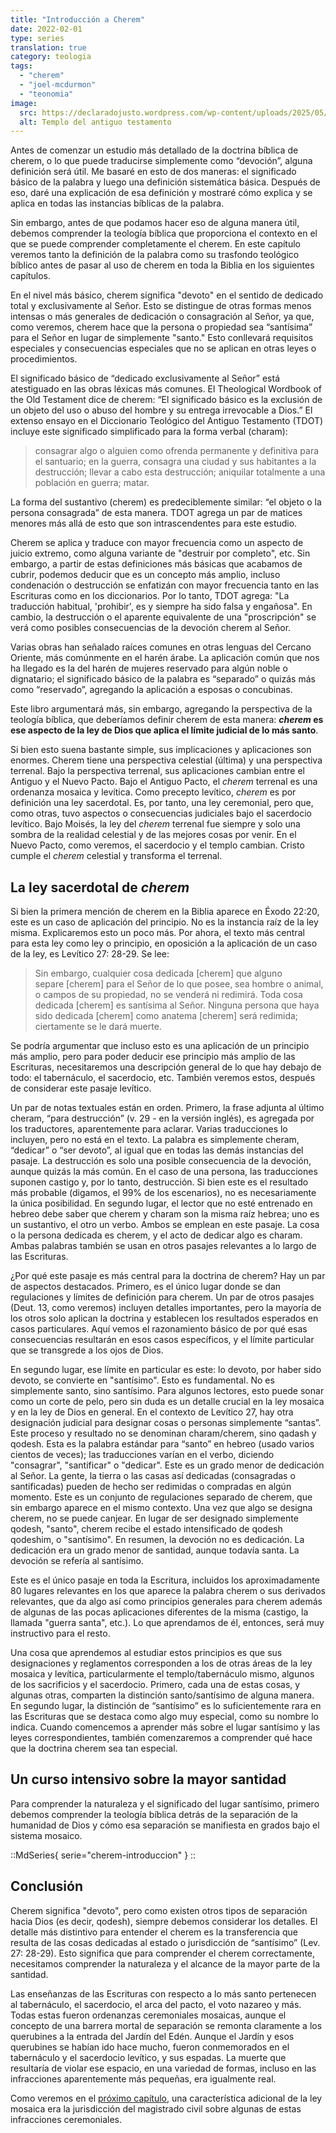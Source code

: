 ```yaml
---
title: "Introducción a Cherem"
date: 2022-02-01
type: series
translation: true
category: teologia
tags:
  - "cherem"
  - "joel-mcdurmon"
  - "teonomia"
image:
  src: https://declaradojusto.wordpress.com/wp-content/uploads/2025/05/cherem-prescencia-dios-templo.png
  alt: Templo del antiguo testamento
---
```


Antes de comenzar un estudio más detallado de la doctrina bíblica de cherem, o lo que puede traducirse simplemente como “devoción”, alguna definición será útil. Me basaré en esto de dos maneras: el significado básico de la palabra y luego una definición sistemática básica. Después de eso, daré una explicación de esa definición y mostraré cómo explica y se aplica en todas las instancias bíblicas de la palabra.

Sin embargo, antes de que podamos hacer eso de alguna manera útil, debemos comprender la teología bíblica que proporciona el contexto en el que se puede comprender completamente el cherem. En este capítulo veremos tanto la definición de la palabra como su trasfondo teológico bíblico antes de pasar al uso de cherem en toda la Biblia en los siguientes capítulos.

En el nivel más básico, cherem significa "devoto" en el sentido de dedicado total y exclusivamente al Señor. Esto se distingue de otras formas menos intensas o más generales de dedicación o consagración al Señor, ya que, como veremos, cherem hace que la persona o propiedad sea “santísima” para el Señor en lugar de simplemente "santo." Esto conllevará requisitos especiales y consecuencias especiales que no se aplican en otras leyes o procedimientos.

El significado básico de “dedicado exclusivamente al Señor” está atestiguado en las obras léxicas más comunes. El Theological Wordbook of the Old Testament dice de cherem: “El significado básico es la exclusión de un objeto del uso o abuso del hombre y su entrega irrevocable a Dios.” El extenso ensayo en el Diccionario Teológico del Antiguo Testamento (TDOT) incluye este significado simplificado para la forma verbal (charam):

> consagrar algo o alguien como ofrenda permanente y definitiva para el santuario; en la guerra, consagra una ciudad y sus habitantes a la destrucción; llevar a cabo esta destrucción; aniquilar totalmente a una población en guerra; matar.

La forma del sustantivo (cherem) es predeciblemente similar: “el objeto o la persona consagrada” de esta manera. TDOT agrega un par de matices menores más allá de esto que son intrascendentes para este estudio.

Cherem se aplica y traduce con mayor frecuencia como un aspecto de juicio extremo, como alguna variante de "destruir por completo", etc. Sin embargo, a partir de estas definiciones más básicas que acabamos de cubrir, podemos deducir que es un concepto más amplio, incluso condenación o destrucción se enfatizán con mayor frecuencia tanto en las Escrituras como en los diccionarios. Por lo tanto, TDOT agrega: "La traducción habitual, 'prohibir', es y siempre ha sido falsa y engañosa". En cambio, la destrucción o el aparente equivalente de una "proscripción" se verá como posibles consecuencias de la devoción cherem al Señor.

Varias obras han señalado raíces comunes en otras lenguas del Cercano Oriente, más comúnmente en el harén árabe. La aplicación común que nos ha llegado es la del harén de mujeres reservado para algún noble o dignatario; el significado básico de la palabra es “separado” o quizás más como “reservado”, agregando la aplicación a esposas o concubinas.

Este libro argumentará más, sin embargo, agregando la perspectiva de la teología bíblica, que deberíamos definir cherem de esta manera: **_cherem_ es ese aspecto de la ley de Dios que aplica el límite judicial de lo más santo**.

Si bien esto suena bastante simple, sus implicaciones y aplicaciones son enormes. Cherem tiene una perspectiva celestial (última) y una perspectiva terrenal. Bajo la perspectiva terrenal, sus aplicaciones cambian entre el Antiguo y el Nuevo Pacto. Bajo el Antiguo Pacto, el _cherem_ terrenal es una ordenanza mosaica y levítica. Como precepto levítico, _cherem_ es por definición una ley sacerdotal. Es, por tanto, una ley ceremonial, pero que, como otras, tuvo aspectos o consecuencias judiciales bajo el sacerdocio levítico. Bajo Moisés, la ley del _cherem_ terrenal fue siempre y solo una sombra de la realidad celestial y de las mejores cosas por venir. En el Nuevo Pacto, como veremos, el sacerdocio y el templo cambian. Cristo cumple el _cherem_ celestial y transforma el terrenal.

## La ley sacerdotal de _cherem_

Si bien la primera mención de cherem en la Biblia aparece en Éxodo 22:20, este es un caso de aplicación del principio. No es la instancia raíz de la ley misma. Explicaremos esto un poco más. Por ahora, el texto más central para esta ley como ley o principio, en oposición a la aplicación de un caso de la ley, es Levítico 27: 28-29. Se lee:

> Sin embargo, cualquier cosa dedicada \[cherem\] que alguno separe \[cherem\] para el Señor de lo que posee, sea hombre o animal, o campos de su propiedad, no se venderá ni redimirá. Toda cosa dedicada \[cherem\] es santísima al Señor. Ninguna persona que haya sido dedicada \[cherem\] como anatema \[cherem\] será redimida; ciertamente se le dará muerte.

Se podría argumentar que incluso esto es una aplicación de un principio más amplio, pero para poder deducir ese principio más amplio de las Escrituras, necesitaremos una descripción general de lo que hay debajo de todo: el tabernáculo, el sacerdocio, etc. También veremos estos, después de considerar este pasaje levítico.

Un par de notas textuales están en orden. Primero, la frase adjunta al último cheram, “para destrucción” (v. 29 - en la versión inglés), es agregada por los traductores, aparentemente para aclarar. Varias traducciones lo incluyen, pero no está en el texto. La palabra es simplemente cheram, “dedicar” o “ser devoto”, al igual que en todas las demás instancias del pasaje. La destrucción es solo una posible consecuencia de la devoción, aunque quizás la más común. En el caso de una persona, las traducciones suponen castigo y, por lo tanto, destrucción. Si bien este es el resultado más probable (digamos, el 99% de los escenarios), no es necesariamente la única posibilidad. En segundo lugar, el lector que no esté entrenado en hebreo debe saber que cherem y charam son la misma raíz hebrea; uno es un sustantivo, el otro un verbo. Ambos se emplean en este pasaje. La cosa o la persona dedicada es cherem, y el acto de dedicar algo es charam. Ambas palabras también se usan en otros pasajes relevantes a lo largo de las Escrituras.

¿Por qué este pasaje es más central para la doctrina de cherem? Hay un par de aspectos destacados. Primero, es el único lugar donde se dan regulaciones y límites de definición para cherem. Un par de otros pasajes (Deut. 13, como veremos) incluyen detalles importantes, pero la mayoría de los otros solo aplican la doctrina y establecen los resultados esperados en casos particulares. Aquí vemos el razonamiento básico de por qué esas consecuencias resultarán en esos casos específicos, y el límite particular que se transgrede a los ojos de Dios.

En segundo lugar, ese límite en particular es este: lo devoto, por haber sido devoto, se convierte en "santísimo". Esto es fundamental. No es simplemente santo, sino santísimo. Para algunos lectores, esto puede sonar como un corte de pelo, pero sin duda es un detalle crucial en la ley mosaica y en la ley de Dios en general. En el contexto de Levítico 27, hay otra designación judicial para designar cosas o personas simplemente “santas”. Este proceso y resultado no se denominan charam/cherem, sino qadash y qodesh. Esta es la palabra estándar para “santo” en hebreo (usado varios cientos de veces); las traducciones varían en el verbo, diciendo "consagrar", "santificar" o "dedicar". Este es un grado menor de dedicación al Señor. La gente, la tierra o las casas así dedicadas (consagradas o santificadas) pueden de hecho ser redimidas o compradas en algún momento. Este es un conjunto de regulaciones separado de cherem, que sin embargo aparece en el mismo contexto. Una vez que algo se designa cherem, no se puede canjear. En lugar de ser designado simplemente qodesh, "santo", cherem recibe el estado intensificado de qodesh qodeshim, o "santísimo". En resumen, la devoción no es dedicación. La dedicación era un grado menor de santidad, aunque todavía santa. La devoción se refería al santísimo.

Este es el único pasaje en toda la Escritura, incluidos los aproximadamente 80 lugares relevantes en los que aparece la palabra cherem o sus derivados relevantes, que da algo así como principios generales para cherem además de algunas de las pocas aplicaciones diferentes de la misma (castigo, la llamada "guerra santa", etc.). Lo que aprendamos de él, entonces, será muy instructivo para el resto.

Una cosa que aprendemos al estudiar estos principios es que sus designaciones y reglamentos corresponden a los de otras áreas de la ley mosaica y levítica, particularmente el templo/tabernáculo mismo, algunos de los sacrificios y el sacerdocio. Primero, cada una de estas cosas, y algunas otras, comparten la distinción santo/santísimo de alguna manera. En segundo lugar, la distinción de “santísimo” es lo suficientemente rara en las Escrituras que se destaca como algo muy especial, como su nombre lo indica. Cuando comencemos a aprender más sobre el lugar santísimo y las leyes correspondientes, también comenzaremos a comprender qué hace que la doctrina cherem sea tan especial.

## Un curso intensivo sobre la mayor santidad

Para comprender la naturaleza y el significado del lugar santísimo, primero debemos comprender la teología bíblica detrás de la separación de la humanidad de Dios y cómo esa separación se manifiesta en grados bajo el sistema mosaico.

::MdSeries{ serie="cherem-introduccion" }
::

## Conclusión

Cherem significa "devoto", pero como existen otros tipos de separación hacia Dios (es decir, qodesh), siempre debemos considerar los detalles. El detalle más distintivo para entender el cherem es la transferencia que resulta de las cosas dedicadas al estado o jurisdicción de “santísimo” (Lev. 27: 28-29). Esto significa que para comprender el cherem correctamente, necesitamos comprender la naturaleza y el alcance de la mayor parte de la santidad.

Las enseñanzas de las Escrituras con respecto a lo más santo pertenecen al tabernáculo, el sacerdocio, el arca del pacto, el voto nazareo y más. Todas estas fueron ordenanzas ceremoniales mosaicas, aunque el concepto de una barrera mortal de separación se remonta claramente a los querubines a la entrada del Jardín del Edén. Aunque el Jardín y esos querubines se habían ido hace mucho, fueron conmemorados en el tabernáculo y el sacerdocio levítico, y sus espadas. La muerte que resultaría de violar ese espacio, en una variedad de formas, incluso en las infracciones aparentemente más pequeñas, era igualmente real.

Como veremos en el [próximo capítulo](/articulos/cherem-en-la-ley-biblica), una característica adicional de la ley mosaica era la jurisdicción del magistrado civil sobre algunas de estas infracciones ceremoniales.
